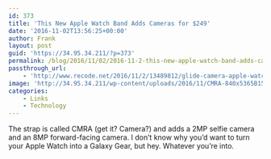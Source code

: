 ```yaml
---
id: 373
title: 'This New Apple Watch Band Adds Cameras for $249'
date: '2016-11-02T13:56:25+00:00'
author: Frank
layout: post
guid: 'https://34.95.34.211/?p=373'
permalink: /blog/2016/11/02/2016-11-2-this-new-apple-watch-band-adds-cameras-for-249/
passthrough_url:
    - 'http://www.recode.net/2016/11/2/13489812/glide-camera-apple-watch-strap'
image: 'http://34.95.34.211/wp-content/uploads/2016/11/CMRA-840x5365B15D.png'
categories:
    - Links
    - Technology
---
```


The strap is called CMRA (get it? Camera?) and adds a 2MP selfie camera and an 8MP forward-facing camera. I don’t know why you’d want to turn your Apple Watch into a Galaxy Gear, but hey. Whatever you’re into.

<div class="
          image-block-outer-wrapper
          layout-caption-hidden
          design-layout-inline
          
          
          
        " data-test="image-block-inline-outer-wrapper"><figure class="
              sqs-block-image-figure
              intrinsic
            " style="max-width:840px;"><div class="image-block-wrapper" data-animation-override="" data-animation-role="image"><div class="sqs-image-shape-container-element
              
          
        
              has-aspect-ratio
            " style="
                position: relative;
                
                  padding-bottom:63.80952453613281%;
                
                overflow: hidden;
              "><noscript>![](https://images.squarespace-cdn.com/content/v1/5070e334e4b00907bc18faef/1478094863029-IJS9XFAD9PMICFJHD6JQ/image-asset.png)</noscript>![](https://images.squarespace-cdn.com/content/v1/5070e334e4b00907bc18faef/1478094863029-IJS9XFAD9PMICFJHD6JQ/image-asset.png)</div></div></figure></div>